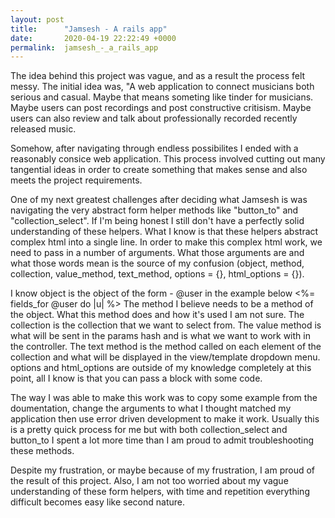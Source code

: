 ```yaml
---
layout: post
title:      "Jamsesh - A rails app"
date:       2020-04-19 22:22:49 +0000
permalink:  jamsesh_-_a_rails_app
---
```



The idea behind this project was vague, and as a result the process felt messy. The initial idea was, "A web application to connect musicians both serious and casual. Maybe that means someting like tinder for musicians. Maybe users can post recordings and post constructive critisism. Maybe users can also review and talk about professionally recorded recently released music. 

Somehow, after navigating through endless possibilites I ended with a reasonably consice web application. This process involved cutting out many tangential ideas in order to create something that makes sense and also meets the project requirements. 

One of my next greatest challenges after deciding what Jamsesh is was navigating the very abstract form helper methods like "button_to" and "collection_select". 
If I'm being honest I still don't have a perfectly solid understanding of these helpers. What I know is that these helpers abstract complex html into a single line. In order to make this complex html work, we need to pass in a number of arguments. What those arguments are and what those words mean is the source of my confusion (object, method, collection, value_method, text_method, options = {}, html_options = {}).

I know object is the object of the form - @user in the example below
<%= fields_for @user do |u| %> 
The method I believe needs to be a method of the object. What this method does and how it's used I am not sure.
The collection is the collection that we want to select from.
The value method is what will be sent in the params hash and is what we want to work with in the controller.
The text method is the method called on each element of the collection and what will be displayed in the view/template dropdown menu.
options and html_options are outside of my knowledge completely at this point, all I know is that you can pass a block with some code. 

The way I was able to make this work was to copy some example from the doumentation, change the arguments to what I thought matched my application then use error driven development to make it work. Usually this is a pretty quick process for me but with both collection_select and button_to I spent a lot more time than I am proud to admit troubleshooting these methods. 

Despite my frustration, or maybe because of my frustration, I am proud of the result of this project. Also, I am not too worried about my vague understanding of these form helpers, with time and repetition everything difficult becomes easy like second nature. 

